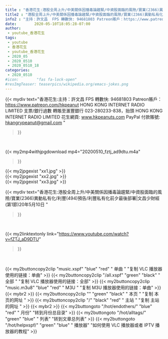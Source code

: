 ```yaml
---
title : "香港花生:港股全周上升/中美關係因播毒論趨緊/中資股面臨的風險/寶業(2366)異動私有化/利豐(494)預告/利豐私有化前夕最後部署|文昌少財經(第1節)20年5月10日 "
title2 : "港股全周上升/中美關係因播毒論趨緊/中資股面臨的風險/寶業(2366)異動私有化/利豐(494)預告/利豐私有化前夕最後部署|文昌少財經(第1節)20年5月10日 "
info2 : "主持：許文昌  FPS 轉數快: 94681803 Patreon賬戶：https://www.patreon.com/hkpeanut HONG KONG INTERNET RADIO LIMITED 支票/銀行過數 轉賬至滙豐銀行 023-280233-838，抬頭 HONG KONG INTERNET RADIO LIMITED  花生網頁: www.hkpeanuts.com PayPal 付款賬號: hkangrypeanut@gmail.com "
date:        2020-05-10T18:05:28-07:00
author:
 - youtube_香港花生
tags:
 - youtube
 - 香港花生
 - youtube_香港花生
 - 2020_05
 - 2020_0510
 - 2020_0510_18
categories:
 - 2020_0510
#icon:        "fas fa-lock-open"
#resImgTeaser: teaserpics/wikipedia.org/emacs-jokes.png
---
```


{{< mydiv text="香港花生:主持：許文昌  FPS 轉數快: 94681803 Patreon賬戶：https://www.patreon.com/hkpeanut HONG KONG INTERNET RADIO LIMITED 支票/銀行過數 轉賬至滙豐銀行 023-280233-838，抬頭 HONG KONG INTERNET RADIO LIMITED  花生網頁: www.hkpeanuts.com PayPal 付款賬號: hkangrypeanut@gmail.com "
>}}
<br>


{{< my2mp4withjpgdownload mp4="20200510_fztj_ad9dtu.m4a"
>}}

{{< my2jpgexist "xx1.jpg" >}}<br>
{{< my2jpgexist "xx2.jpg" >}}<br>
{{< my2jpgexist "xx3.jpg" >}}<br>



{{< mydiv text="香港花生:港股全周上升/中美關係因播毒論趨緊/中資股面臨的風險/寶業(2366)異動私有化/利豐(494)預告/利豐私有化前夕最後部署|文昌少財經(第1節)20年5月10日 "
>}}
<br>

{{< my2linktextonly link="https://www.youtube.com/watch?v=fZTJ_aD9DTU"
>}}


<br>

{{< my2buttoncopy2clip "music.xspf"        "blue"   "red"    " 单曲 "  "复制 VLC 播放器使用的链接：单曲" >}} {{< my2buttoncopy2clip "/all.xspf"         "green"  "black"  " 全部 "  "复制 VLC 播放器使用的链接：全部" >}} {{< my2buttoncopy2clip "music.m3u8"        "blue"   "red"    " M3U  "    "复制 M3U 播放器使用的链接：单曲" >}} {{< mybr2 >}} {{< my2buttoncopy2clip ""                  "green"  "black"  " 本页 "    "复制 本页的网址 " >}} {{< my2buttoncopy2clip "/"                 "black"  "red"    " 主站 "    "复制 主站的网址 " >}} {{< mybr2 >}} {{< my2buttongoto      "/hot/endothers/"   "blue"   "red"    " 月份"   "转到月份总目录" >}} {{< my2buttongoto      "/hot/alltags/"     "green"  "blue"   " 列表"   "转到文章总列表" >}} {{< my2buttongoto      "/hot/helpxspf/"    "green"  "blue"   " 播放器" "如何使用 VLC 播放器或者 IPTV 播放器的教程" >}} 
